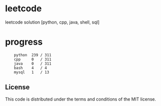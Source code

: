 # leetcode
leetcode solution [python, cpp, java, shell, sql]

# progress
```	
    python  239 / 311
    cpp     0   / 311
    java    0   / 311
    bash    4   / 4
    mysql   1   / 13
```

## License
This code is distributed under the terms and conditions of the MIT license.
